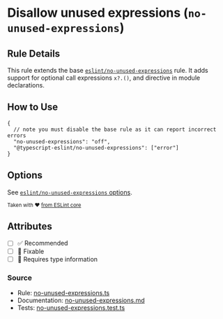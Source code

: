# Disallow unused expressions (`no-unused-expressions`)

## Rule Details

This rule extends the base [`eslint/no-unused-expressions`](https://eslint.org/docs/rules/no-unused-expressions) rule.
It adds support for optional call expressions `x?.()`, and directive in module declarations.

## How to Use

```jsonc
{
  // note you must disable the base rule as it can report incorrect errors
  "no-unused-expressions": "off",
  "@typescript-eslint/no-unused-expressions": ["error"]
}
```

## Options

See [`eslint/no-unused-expressions` options](https://eslint.org/docs/rules/no-unused-expressions#options).

<sup>

Taken with ❤️ [from ESLint core](https://github.com/eslint/eslint/blob/main/docs/rules/no-unused-expressions.md)

</sup>

## Attributes

- [ ] ✅ Recommended
- [ ] 🔧 Fixable
- [ ] 💭 Requires type information

### Source

- Rule: [no-unused-expressions.ts](https://github.com/typescript-eslint/typescript-eslint/blob/main/packages/eslint-plugin/src/rules/no-unused-expressions.ts)
- Documentation: [no-unused-expressions.md](https://github.com/typescript-eslint/typescript-eslint/blob/main/packages/eslint-plugin/docs/rules/no-unused-expressions.md)
- Tests: [no-unused-expressions.test.ts](https://github.com/typescript-eslint/typescript-eslint/blob/main/packages/eslint-plugin/tests/rules/no-unused-expressions.test.ts)
